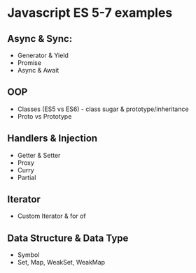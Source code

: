 # Javascript ES 5-7 examples

## Async & Sync: 
 * Generator & Yield
 * Promise
 * Async & Await

## OOP
 * Classes (ES5 vs ES6) - class sugar & prototype/inheritance
 * Proto vs Prototype

## Handlers & Injection
 * Getter & Setter
 * Proxy
 * Curry
 * Partial

## Iterator
 * Custom Iterator & for of

## Data Structure & Data Type
 * Symbol
 * Set, Map, WeakSet, WeakMap